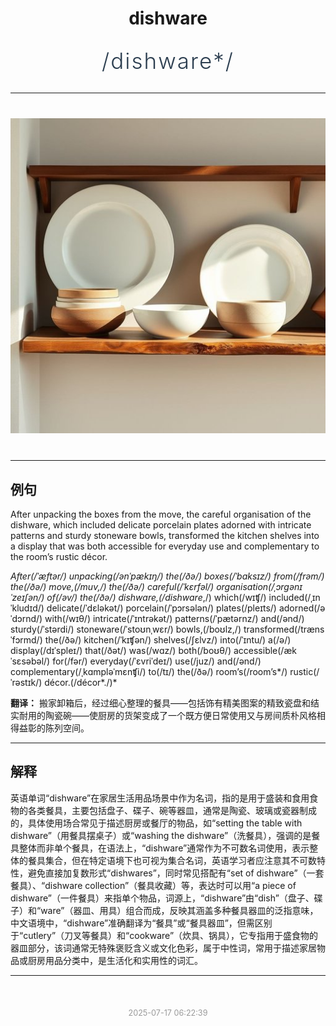 <div align="center">

# dishware

<div style="margin: 30px 0;">
<h1 style="font-size: 2.5em; font-weight: 300; letter-spacing: 2px; margin: 0; color: #2c3e50;">
/dishware*/
</h1>
</div>

</div>

---

<div align="center" style="margin: 40px 0;">

![dishware](images/dishware.png)

</div>

---

## 例句

After unpacking the boxes from the move, the careful organisation of the dishware, which included delicate porcelain plates adorned with intricate patterns and sturdy stoneware bowls, transformed the kitchen shelves into a display that was both accessible for everyday use and complementary to the room’s rustic décor.

*After(/ˈæftər/) unpacking(/ənˈpækɪŋ/) the(/ðə/) boxes(/ˈbɑksɪz/) from(/frəm/) the(/ðə/) move,(/muv,/) the(/ðə/) careful(/ˈkɛrfəl/) organisation(/ˌɔrgənɪˈzeɪʃən/) of(/əv/) the(/ðə/) dishware,(/dishware*,/) which(/wɪʧ/) included(/ˌɪnˈkludɪd/) delicate(/ˈdɛləkət/) porcelain(/ˈpɔrsələn/) plates(/pleɪts/) adorned(/əˈdɔrnd/) with(/wɪθ/) intricate(/ˈɪntrəkət/) patterns(/ˈpætərnz/) and(/ənd/) sturdy(/ˈstərdi/) stoneware(/ˈstoʊnˌwɛr/) bowls,(/boʊlz,/) transformed(/trænsˈfɔrmd/) the(/ðə/) kitchen(/ˈkɪʧən/) shelves(/ʃɛlvz/) into(/ˈɪntu/) a(/ə/) display(/dɪˈspleɪ/) that(/ðət/) was(/wɑz/) both(/boʊθ/) accessible(/ækˈsɛsəbəl/) for(/fər/) everyday(/ˈɛvriˈdeɪ/) use(/juz/) and(/ənd/) complementary(/ˌkɑmpləˈmɛnʧi/) to(/tɪ/) the(/ðə/) room’s(/room’s*/) rustic(/ˈrəstɪk/) décor.(/décor*./)*

**翻译：** 搬家卸箱后，经过细心整理的餐具——包括饰有精美图案的精致瓷盘和结实耐用的陶瓷碗——使厨房的货架变成了一个既方便日常使用又与房间质朴风格相得益彰的陈列空间。

---

## 解释

英语单词“dishware”在家居生活用品场景中作为名词，指的是用于盛装和食用食物的各类餐具，主要包括盘子、碟子、碗等器皿，通常是陶瓷、玻璃或瓷器制成的，具体使用场合常见于描述厨房或餐厅的物品，如“setting the table with dishware”（用餐具摆桌子）或“washing the dishware”（洗餐具），强调的是餐具整体而非单个餐具，在语法上，“dishware”通常作为不可数名词使用，表示整体的餐具集合，但在特定语境下也可视为集合名词，英语学习者应注意其不可数特性，避免直接加复数形式“dishwares”，同时常见搭配有“set of dishware”（一套餐具）、“dishware collection”（餐具收藏）等，表达时可以用“a piece of dishware”（一件餐具）来指单个物品，词源上，“dishware”由“dish”（盘子、碟子）和“ware”（器皿、用具）组合而成，反映其涵盖多种餐具器皿的泛指意味，中文语境中，“dishware”准确翻译为“餐具”或“餐具器皿”，但需区别于“cutlery”（刀叉等餐具）和“cookware”（炊具、锅具），它专指用于盛食物的器皿部分，该词通常无特殊褒贬含义或文化色彩，属于中性词，常用于描述家居物品或厨房用品分类中，是生活化和实用性的词汇。


---

<div align="center" style="margin-top: 50px;">
<small style="color: #999; font-size: 0.9em;">2025-07-17 06:22:39</small>
</div>
